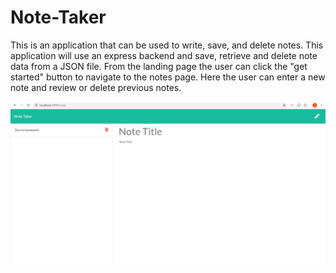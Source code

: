 # Note-Taker

This is an application that can be used to write, save, and delete notes. This application will use an express backend and save, retrieve and delete note data from a JSON file. From the landing page the user can click the "get started" button to navigate to the notes page. Here the user can enter a new note and review or delete previous notes.

<img src="images/note-taker.png"/>
